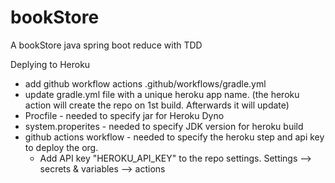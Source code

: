 # bookStore
A bookStore java spring boot reduce with TDD

Deplying to Heroku
- add github workflow actions .github/workflows/gradle.yml
- update gradle.yml file with a unique heroku app name. (the heroku action will create the repo on 1st build. Afterwards it will update)
- Procfile - needed to specify jar for Heroku Dyno 
- system.properites - needed to specify JDK version for heroku build
- github actions workflow - needed to specify the heroku step and api key to deploy the org.
  - Add API key "HEROKU_API_KEY" to the repo settings. Settings --> secrets & variables --> actions
